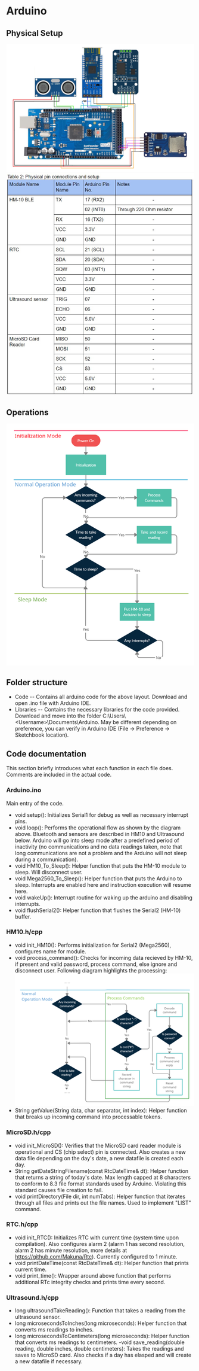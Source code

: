 # Arduino

## Physical Setup
![Layout](layout.jpg)
![Pin connections](connections.jpg)

## Operations
![Flow](flow.png)

## Folder structure

- Code -- Contains all arduino code for the above layout. Download and open .ino file with Arduino IDE.
- Libraries -- Contains the necessary libraries for the code provided. Download and move into the folder C:\Users\\\<Username\>\Documents\Arduino. May be different depending on preference, you can verify in Arduino IDE (File -> Preference -> Sketchbook location).

## Code documentation
This section briefly introduces what each function in each file does. Comments are included in the actual code.

### Arduino.ino
Main entry of the code.
- void setup(): Initializes Serial1 for debug as well as necessary interrupt pins.
- void loop(): Performs the operational flow as shown by the diagram above. Bluetooth and sensors are described in HM10 and Ultrasound below. Arduino will go into sleep mode after a predefined period of inactivity (no communications and no data readings taken, note that long communications are not a problem and the Arduino will not sleep during a communication).
- void HM10_To_Sleep(): Helper function that puts the HM-10 module to sleep. Will disconnect user.
- void Mega2560_To_Sleep(): Helper function that puts the Arduino to sleep. Interrupts are enabled here and instruction execution will resume here.
- void wakeUp(): Interrupt routine for waking up the arduino and disabling interrupts.
- void flushSerial2(): Helper function that flushes the Serial2 (HM-10) buffer.

### HM10.h/cpp
- void init_HM10(): Performs initialization for Serial2 (Mega2560), configures name for module.
- void process_command(): Checks for incoming data recieved by HM-10, if present and valid password, process command, else ignore and disconnect user. Following diagram highlights the processing: ![BT Flow](bt_flow.png)
- String getValue(String data, char separator, int index): Helper function that breaks up incoming command into processable tokens.

### MicroSD.h/cpp
- void init_MicroSD(): Verifies that the MicroSD card reader module is operational and CS (chip select) pin is connected. Also creates a new data file depending on the day's date, a new datafile is created each day.
- String getDateStringFilename(const RtcDateTime& dt): Helper function that returns a string of today's date. Max length capped at 8 characters to conform to 8.3 file format standards used by Arduino. Violating this standard causes file creation to fail.
- void printDirectory(File dir, int numTabs): Helper function that iterates through all files and prints out the file names. Used to implement "LIST" command.

### RTC.h/cpp
- void init_RTC(): Initializes RTC with current time (system time upon compilation). Also configures alarm 2 (alarm 1 has second resolution, alarm 2 has minute resolution, more details at https://github.com/Makuna/Rtc). Currently configured to 1 minute.
- void printDateTime(const RtcDateTime& dt): Helper function that prints current time.
- void print_time(): Wrapper around above function that performs additional RTc integrity checks and prints time every second.

### Ultrasound.h/cpp
- long ultrasoundTakeReading(): Function that takes a reading from the ultrasound sensor.
- long microsecondsToInches(long microseconds): Helper function that converts ms readings to inches.
- long microsecondsToCentimeters(long microseconds): Helper function that converts ms readings to centimeters.
-void save_reading(double reading, double inches, double centimeters): Takes the readings and saves to MicroSD card. Also checks if a day has elasped and will create a new datafile if necessary. 